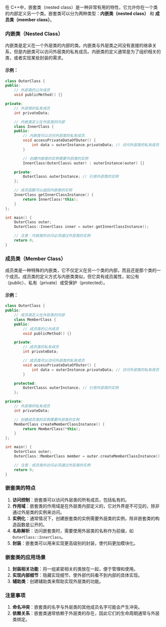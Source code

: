 在 C++中，嵌套类（nested class）是一种非常有用的特性，它允许你在一个类的内部定义另一个类。嵌套类可以分为两种类型：**内嵌类（nested class）** 和 **成员类（member class）**。

### 内嵌类（Nested Class）
内嵌类是定义在一个外层类的内部的类。内嵌类与外层类之间没有直接的继承关系，但是内嵌类可以访问外层类的私有成员。内嵌类的定义通常是为了组织相关的类，或者实现某些封装的需求。

#### 示例：
```cpp
class OuterClass {
public:
    // 外部类的公共成员
    void publicMethod() {}

private:
    // 外部类的私有成员
    int privateData;

    // 内嵌类定义在外层类的内部
    class InnerClass {
    public:
        // 内嵌类可以访问外部类的私有成员
        void accessPrivateDataOfOuter() {
            int data = outerInstance.privateData; // 访问外部类的私有成员
        }

        // 创建内嵌类的实例需要外部类的实例
        InnerClass(OuterClass& outer) : outerInstance(outer) {}

    private:
        OuterClass& outerInstance; // 引用外部类的实例
    };

    // 成员函数可以返回内嵌类的实例
    InnerClass getInnerClassInstance() {
        return InnerClass(*this);
    }
};

int main() {
    OuterClass outer;
    OuterClass::InnerClass inner = outer.getInnerClassInstance();

    // 注意：内嵌类的访问必须通过外层类的实例
    return 0;
}
```

### 成员类（Member Class）
成员类是一种特殊的内嵌类，它不仅定义在另一个类的内部，而且还是那个类的一个成员。成员类的定义方式与内嵌类类似，但它具有成员属性，如公有（public）、私有（private）或受保护（protected）。

#### 示例：
```cpp
class OuterClass {
public:
    // 成员类定义在外层类的内部
    class MemberClass {
    public:
        // 成员类的公共成员
        void publicMethod() {}

    private:
        // 成员类的私有成员
        int privateData;

        // 成员类可以访问外部类的私有成员
        void accessPrivateDataOfOuter() {
            int data = outerInstance.privateData; // 访问外部类的私有成员
        }

    protected:
        OuterClass& outerInstance; // 引用外部类的实例
    };

private:
    // 外部类的私有成员
    int privateData;

    // 创建成员类的实例需要外部类的实例
    MemberClass createMemberClassInstance() {
        return MemberClass(*this);
    }
};

int main() {
    OuterClass outer;
    OuterClass::MemberClass member = outer.createMemberClassInstance();

    // 注意：成员类的访问必须通过外层类的实例
    return 0;
}
```

### 嵌套类的特点
1. **访问控制**：嵌套类可以访问外层类的所有成员，包括私有的。
2. **作用域**：嵌套类的作用域是在外层类内部定义的，它对外界是不可见的，除非通过外层类的实例来访问。
3. **实例化**：通常情况下，创建嵌套类的实例需要外层类的实例，除非嵌套类的构造函数是公开的。
4. **名称解析**：访问嵌套类时，需要使用外层类的名称作为前缀，如 `OuterClass::InnerClass`。
5. **封装**：嵌套类可以用来实现更高级别的封装，使代码更加模块化。

### 嵌套类的应用场景
1. **封装相关功能**：将一组紧密相关的类放在一起，便于管理和使用。
2. **实现内部细节**：隐藏实现细节，使外部代码看不到内部的具体实现。
3. **辅助类**：创建辅助类来帮助实现外层类的功能。

### 注意事项
1. **命名冲突**：嵌套类的名字与外层类的其他成员名字可能会产生冲突。
2. **依赖关系**：嵌套类通常依赖于外层类的存在，因此它们的生命周期通常与外层类绑定。

